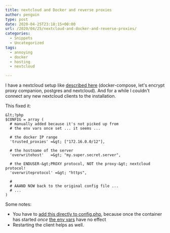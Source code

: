 ```yaml
---
title: nextcloud and Docker and reverse proxies
author: penguin
type: post
date: 2020-04-25T23:18:15+00:00
url: /2020/04/25/nextcloud-and-docker-and-reverse-proxies/
categories:
  - Snippets
  - Uncategorized
tags:
  - annoying
  - docker
  - hosting
  - nextcloud

---
```

I have a nextcloud setup like [described here][1] (docker-compose, let's encrypt proxy companion, postgres and nextcloud). And for a while I couldn't connect any new nextcloud clients to the installation.

This fixed it:

```
&lt;?php
$CONFIG = array (
  # manually added because it's not picked up from
  # the env vars once set ... it seems ...

  # the docker IP range
  'trusted_proxies' =&gt; ["172.16.0.0/12"],

  # the hostname of the server
  'overwritehost'   =&gt; "my.super.secret.server",

  # the ENDUSER-&gt;PROXY protocol, NOT the proxy-&gt; nextcloud protocol!
  'overwriteprotocol' =&gt; "https",

  #
  # AAAND NOW back to the original config file ...
  # ...
)
```

Some notes:

  * You have to [add this directly to config.php][2], because once the container has started _once_ [the env vars][3] have no effect
  * Restarting the client helps as well.

 [1]: https://github.com/nextcloud/docker/blob/master/.examples/docker-compose/with-nginx-proxy/postgres/apache/docker-compose.yml
 [2]: https://docs.nextcloud.com/server/latest/admin_manual/configuration_server/reverse_proxy_configuration.html
 [3]: https://github.com/nextcloud/docker#using-the-apache-image-behind-a-reverse-proxy-and-auto-configure-server-host-and-protocol